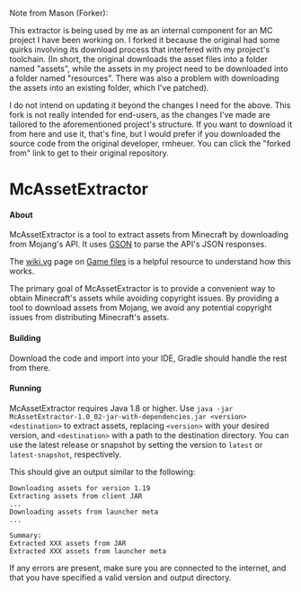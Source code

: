 Note from Mason (Forker):

This extractor is being used by me as an internal component for an MC project I have been working on. 
I forked it because the original had some quirks involving its download process that interfered with my 
project's toolchain. (In short, the original downloads the asset files into a folder named "assets", while the 
assets in my project need to be downloaded into a folder named "resources". There was also a problem with downloading
the assets into an existing folder, which I've patched).

I do not intend on updating it beyond the changes I need for the above. This fork is not really intended for end-users,
as the changes I've made are tailored to the aforementioned project's structure. If you want to download it from here and use it, 
that's fine, but I would prefer if you downloaded the source code from the original developer, rmheuer. 
You can click the "forked from" link to get to their original repository. 


# McAssetExtractor

#### About
McAssetExtractor is a tool to extract assets from Minecraft by
downloading from Mojang's API. It uses [GSON](https://github.com/google/gson)
to parse the API's JSON responses.

The [wiki.vg](https://wiki.vg) page on [Game files](https://wiki.vg/Game_files)
is a helpful resource to understand how this works.

The primary goal of McAssetExtractor is to provide a convenient way
to obtain Minecraft's assets while avoiding copyright issues. By
providing a tool to download assets from Mojang, we avoid any
potential copyright issues from distributing Minecraft's assets.

#### Building

Download the code and import into your IDE, Gradle should handle the rest from there.

#### Running

McAssetExtractor requires Java 1.8 or higher. Use
`java -jar McAssetExtractor-1.0_02-jar-with-dependencies.jar <version> <destination>` to extract
assets, replacing `<version>` with your desired version, and
`<destination>` with a path to the destination directory.
You can use the latest release or snapshot by setting the version to
`latest` or `latest-snapshot`, respectively.

This should give an output similar to the following:
```
Downloading assets for version 1.19
Extracting assets from client JAR
...
Downloading assets from launcher meta
...

Summary:
Extracted XXX assets from JAR
Extracted XXX assets from launcher meta
```

If any errors are present, make sure you are connected to the
internet, and that you have specified a valid version and
output directory.
